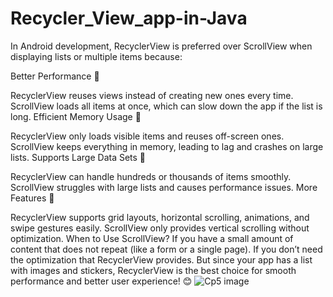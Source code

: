 # Recycler_View_app-in-Java
In Android development, RecyclerView is preferred over ScrollView when displaying lists or multiple items because:

Better Performance 🚀

RecyclerView reuses views instead of creating new ones every time.
ScrollView loads all items at once, which can slow down the app if the list is long.
Efficient Memory Usage 🧠

RecyclerView only loads visible items and reuses off-screen ones.
ScrollView keeps everything in memory, leading to lag and crashes on large lists.
Supports Large Data Sets 📜

RecyclerView can handle hundreds or thousands of items smoothly.
ScrollView struggles with large lists and causes performance issues.
More Features 🎨

RecyclerView supports grid layouts, horizontal scrolling, animations, and swipe gestures easily.
ScrollView only provides vertical scrolling without optimization.
When to Use ScrollView?
If you have a small amount of content that does not repeat (like a form or a single page).
If you don’t need the optimization that RecyclerView provides.
But since your app has a list with images and stickers, RecyclerView is the best choice for smooth performance and better user experience! 😊
![Cp5 image](https://github.com/user-attachments/assets/9bcf7963-b9a6-4243-80fa-d59aba84e7a8)
